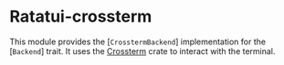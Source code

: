 # Ratatui-crossterm

<!-- cargo-rdme start -->

This module provides the [`CrosstermBackend`] implementation for the [`Backend`] trait. It uses
the [Crossterm] crate to interact with the terminal.

[Crossterm]: https://crates.io/crates/crossterm

<!-- cargo-rdme end -->
